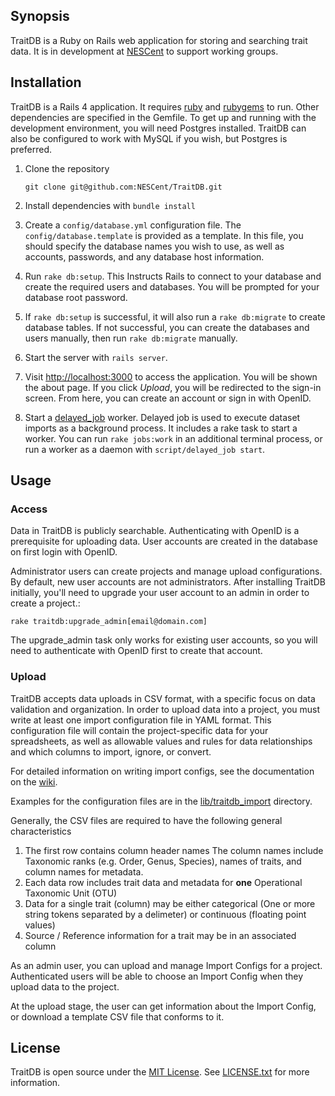 ## Synopsis

TraitDB is a Ruby on Rails web application for storing and searching trait data.  It is in development at [NESCent](http://nescent.org) to support working groups.

## Installation

TraitDB is a Rails 4 application.  It requires [ruby](http://ruby-lang.org) and [rubygems](http://rubygems.org) to run.  Other dependencies are specified in the Gemfile.  To get up and running with the development environment, you will need Postgres installed.  TraitDB can also be configured to work with MySQL if you wish, but Postgres is preferred.

1. Clone the repository

    ```
    git clone git@github.com:NESCent/TraitDB.git
    ```
    
2. Install dependencies with `bundle install`
3. Create a `config/database.yml` configuration file.  The `config/database.template` is provided as a template.  In this file, you should specify the database names you wish to use, as well as accounts, passwords, and any database host information.
4. Run `rake db:setup`.  This Instructs Rails to connect to your database and create the required users and databases.  You will be prompted for your database root password.
5. If `rake db:setup` is successful, it will also run a `rake db:migrate` to create database tables.  If not successful, you can create the databases and users manually, then run `rake db:migrate` manually.
6. Start the server with `rails server`.
7. Visit [http://localhost:3000](http://localhost:3000) to access the application.  You will be shown the about page.  If you click _Upload_, you will be redirected to the sign-in screen.  From here, you can create an account or sign in with OpenID.
8. Start a [delayed_job](https://github.com/collectiveidea/delayed_job) worker.  Delayed job is used to execute dataset imports as a background process.  It includes a rake task to start a worker.  You can run `rake jobs:work` in an additional terminal process, or run a worker as a daemon with `script/delayed_job start`.

## Usage

### Access

Data in TraitDB is publicly searchable.  Authenticating with OpenID is a prerequisite for uploading data.  User accounts are created in the database on first login with OpenID.

Administrator users can create projects and manage upload configurations.  By default, new user accounts are not administrators.  After installing TraitDB initially, you'll need to upgrade your user account to an admin in order to create a project.:

    rake traitdb:upgrade_admin[email@domain.com]

The upgrade_admin task only works for existing user accounts, so you will need to authenticate with OpenID first to create that account.

### Upload

TraitDB accepts data uploads in CSV format, with a specific focus on data validation and organization.  In order to upload data into a project, you must write at least one import configuration file in YAML format. This configuration file will contain the project-specific data for your spreadsheets, as well as allowable values and rules for data relationships and which columns to import, ignore, or convert.

For detailed information on writing import configs, see the documentation on the [wiki](../../wiki).

Examples for the configuration files are in the [lib/traitdb_import](lib/traitdb_import) directory.

Generally, the CSV files are required to have the following general characteristics

1. The first row contains column header names
    The column names include Taxonomic ranks (e.g. Order, Genus, Species), names of traits, and column names for metadata.
2. Each data row includes trait data and metadata for **one** Operational Taxonomic Unit (OTU)
3. Data for a single trait (column) may be either categorical (One or more string tokens separated by a delimeter) or continuous (floating point values)
4. Source / Reference information for a trait may be in an associated column

As an admin user, you can upload and manage Import Configs for a project.  Authenticated users will be able to choose an Import Config when they upload data to the project.

At the upload stage, the user can get information about the Import Config, or download a template CSV file that conforms to it.

## License

TraitDB is open source under the [MIT License](http://opensource.org/licenses/MIT).  See [LICENSE.txt](LICENSE.txt) for more information.
